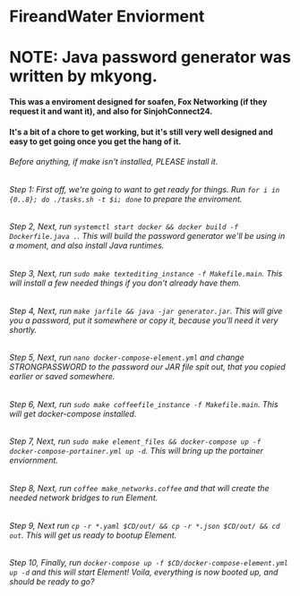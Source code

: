 # FireandWater Enviorment
# NOTE: Java password generator was written by mkyong.

#### This was a enviroment designed for soafen, Fox Networking (if they request it and want it), and also for SinjohConnect24.

#### It's a bit of a chore to get working, but it's still very well designed and easy to get going once you get the hang of it.

###### Before anything, if make isn't installed, PLEASE install it.
###### Step 1: First off, we're going to want to get ready for things. Run ``for i in {0..8}; do ./tasks.sh -t $i; done`` to prepare the enviroment.
###### Step 2, Next, run ``systemctl start docker && docker build -f Dockerfile.java .``. This will build the password generator we'll be using in a moment, and also install Java runtimes.
###### Step 3, Next, run ``sudo make textediting_instance -f Makefile.main``. This will install a few needed things if you don't already have them.
###### Step 4, Next, run ``make jarfile && java -jar generator.jar``. This will give you a password, put it somewhere or copy it, because you'll need it very shortly.
###### Step 5, Next, run ``nano docker-compose-element.yml`` and change STRONGPASSWORD to the password our JAR file spit out, that you copied earlier or saved somewhere.
###### Step 6, Next, run ``sudo make coffeefile_instance -f Makefile.main``. This will get docker-compose installed.
###### Step 7, Next, run ``sudo make element_files && docker-compose up -f docker-compose-portainer.yml up -d``. This will bring up the portainer enviornment.
###### Step 8, Next, run ``coffee make_networks.coffee`` and that will create the needed network bridges to run Element.
###### Step 9, Next run ``cp -r *.yaml $CD/out/ && cp -r *.json $CD/out/ && cd out``. This will get us ready to bootup Element.
###### Step 10, Finally, run ``docker-compose up -f $CD/docker-compose-element.yml up -d`` and this will start Element! Voila, everything is now booted up, and should be ready to go?
